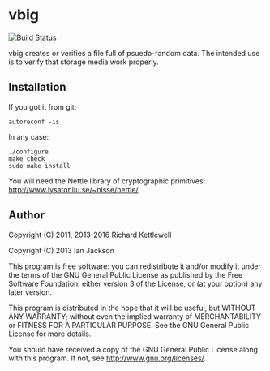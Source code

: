 vbig
====

[![Build Status](https://travis-ci.org/ewxrjk/vbig.svg?branch=master)](https://travis-ci.org/ewxrjk/vbig)

vbig creates or verifies a file full of psuedo-random data.
The intended use is to verify that storage media work properly.

Installation
------------

If you got it from git:

    autoreconf -is

In any case:

    ./configure
    make check
    sudo make install

You will need the Nettle library of cryptographic primitives:
  http://www.lysator.liu.se/~nisse/nettle/

Author
------

Copyright (C) 2011, 2013-2016 Richard Kettlewell

Copyright (C) 2013 Ian Jackson

This program is free software: you can redistribute it and/or modify
it under the terms of the GNU General Public License as published by
the Free Software Foundation, either version 3 of the License, or
(at your option) any later version.

This program is distributed in the hope that it will be useful,
but WITHOUT ANY WARRANTY; without even the implied warranty of
MERCHANTABILITY or FITNESS FOR A PARTICULAR PURPOSE.  See the
GNU General Public License for more details.

You should have received a copy of the GNU General Public License
along with this program.  If not, see <http://www.gnu.org/licenses/>.
